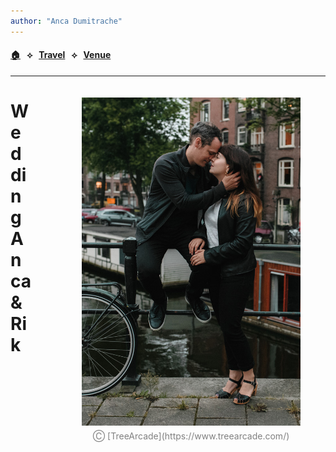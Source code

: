 ```yaml
---
author: "Anca Dumitrache"
---
```


<script src="https://use.fontawesome.com/4b6dfd67d9.js"></script>

#### [&#127968;](./)  &nbsp; &#10209; &nbsp;  [Travel](travel)  &nbsp; &#10209; &nbsp;  [Venue](venue)



***

<figure style="float: right; margin-left: 80px; margin-bottom: 20px; margin-top: 20px">
<img src="AncaRik.jpg" width="350" />
<figcaption style="text-align: center; margin-top: 5px; color: gray;">&#9400; [TreeArcade](https://www.treearcade.com/)</figcaption>
</figure>

# Wedding Anca & Rik